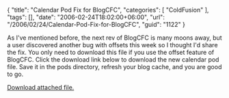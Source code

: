 {
	"title": "Calendar Pod Fix for BlogCFC",
	"categories": [
		"ColdFusion"
	],
	"tags": [],
	"date": "2006-02-24T18:02:00+06:00",
	"url": "/2006/02/24/Calendar-Pod-Fix-for-BlogCFC",
	"guid": "1122"
}

As I've mentioned before, the next rev of BlogCFC is many moons away, but a user discovered another bug with offsets this week so I thought I'd share the fix. You only need to download this file if you use the offset feature of BlogCFC. Click the download link below to download the new calendar pod file. Save it in the pods directory, refresh your blog cache, and you are good to go.<p><a href='enclosures/D%3A%5Cwebsites%5Ccamdenfamily%5Csource%5Cmorpheus%5Cblog%5Cenclosures%2Fcalendar%2Ezip'>Download attached file.</a></p>